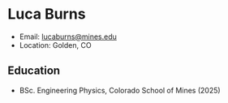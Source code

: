 # Luca Burns
- Email: lucaburns@mines.edu
- Location: Golden, CO

## Education
- BSc. Engineering Physics, Colorado School of Mines (2025)
